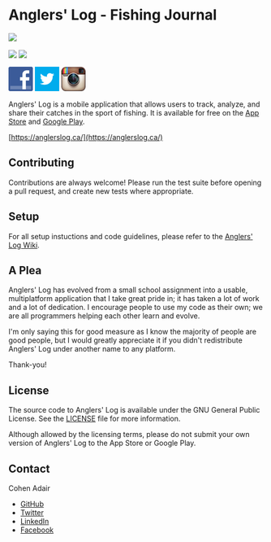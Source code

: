 # Anglers' Log - Fishing Journal

<img src="https://github.com/cohenadair/anglers-log/blob/master/img/icon.png" height="150">

<a href="https://itunes.apple.com/ca/app/anglers-log-fishing-journal/id959989008"><img src="http://linkmaker.itunes.apple.com/images/badges/en-us/badge_appstore-lrg.svg" height="48"></a>
<a href="https://play.google.com/store/apps/details?id=com.cohenadair.anglerslog"><img src="http://steverichey.github.io/google-play-badge-svg/img/en_get.svg" height="48"></a>

<a href="https://www.facebook.com/anglerslog/"><img src="https://github.com/cohenadair/cohenadair.github.io/blob/master/img/facebook.png" height="48"></a>
<a href="https://twitter.com/anglerslog"><img src="https://github.com/cohenadair/cohenadair.github.io/blob/master/img/twitter.png" height="48"></a>
<a href="https://www.instagram.com/anglerslog/"><img src="https://github.com/cohenadair/cohenadair.github.io/blob/master/img/instagram.png" height="48"></a>

Anglers' Log is a mobile application that allows users to track, analyze, and share their catches in the sport of fishing.  It is available for free on the [App Store](https://itunes.apple.com/ca/app/anglers-log-fishing-journal/id959989008) and [Google Play](https://play.google.com/store/apps/details?id=com.cohenadair.anglerslog).

[https://anglerslog.ca/](https://anglerslog.ca/)

## Contributing

Contributions are always welcome! Please run the test suite before opening a pull request, and create new tests where appropriate.

## Setup

For all setup instuctions and code guidelines, please refer to the [Anglers' Log Wiki](https://github.com/cohenadair/anglers-log/wiki).

## A Plea

Anglers' Log has evolved from a small school assignment into a usable, multiplatform application that I take great pride in; it has taken a lot of work and a lot of dedication. I encourage people to use my code as their own; we are all programmers helping each other learn and evolve. 

I'm only saying this for good measure as I know the majority of people are good people, but I would greatly appreciate it if you didn't redistribute Anglers' Log under another name to any platform.

Thank-you!


## License

The source code to Anglers' Log is available under the GNU General Public License. See the [LICENSE](https://github.com/cohenadair/anglers-log/blob/master/LICENCE) file for more information.

Although allowed by the licensing terms, please do not submit your own version of Anglers' Log to the App Store or Google Play.


## Contact

Cohen Adair

* [GitHub](https://github.com/cohenadair)
* [Twitter](http://twitter.com/cohenadair)
* [LinkedIn](https://ca.linkedin.com/in/cohenadair)
* [Facebook](https://www.facebook.com/cohen.adair)

